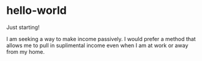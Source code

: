 # hello-world

Just starting!

I am seeking a way to make income passively.
I would prefer a method that allows me to pull in suplimental income even when I am at work or away from my home.
